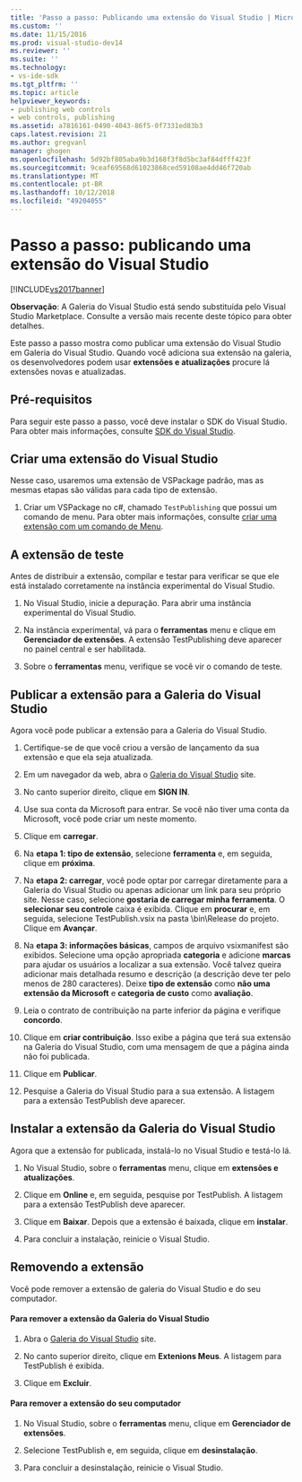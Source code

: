```yaml
---
title: 'Passo a passo: Publicando uma extensão do Visual Studio | Microsoft Docs'
ms.custom: ''
ms.date: 11/15/2016
ms.prod: visual-studio-dev14
ms.reviewer: ''
ms.suite: ''
ms.technology:
- vs-ide-sdk
ms.tgt_pltfrm: ''
ms.topic: article
helpviewer_keywords:
- publishing web controls
- web controls, publishing
ms.assetid: a7816161-0490-4043-86f5-0f7331ed83b3
caps.latest.revision: 21
ms.author: gregvanl
manager: ghogen
ms.openlocfilehash: 5d92bf805aba9b3d168f3f8d5bc3af84dfff423f
ms.sourcegitcommit: 9ceaf69568d61023868ced59108ae4dd46f720ab
ms.translationtype: MT
ms.contentlocale: pt-BR
ms.lasthandoff: 10/12/2018
ms.locfileid: "49204055"
---
```

# <a name="walkthrough-publishing-a-visual-studio-extension"></a>Passo a passo: publicando uma extensão do Visual Studio
[!INCLUDE[vs2017banner](../includes/vs2017banner.md)]

**Observação**: A Galeria do Visual Studio está sendo substituída pelo Visual Studio Marketplace. Consulte a versão mais recente deste tópico para obter detalhes.

  
Este passo a passo mostra como publicar uma extensão do Visual Studio em Galeria do Visual Studio. Quando você adiciona sua extensão na galeria, os desenvolvedores podem usar **extensões e atualizações** procure lá extensões novas e atualizadas.  
  
## <a name="prerequisites"></a>Pré-requisitos  
 Para seguir este passo a passo, você deve instalar o SDK do Visual Studio. Para obter mais informações, consulte [SDK do Visual Studio](../extensibility/visual-studio-sdk.md).  
  
## <a name="create-a-visual-studio-extension"></a>Criar uma extensão do Visual Studio  
 Nesse caso, usaremos uma extensão de VSPackage padrão, mas as mesmas etapas são válidas para cada tipo de extensão.  
  
1.  Criar um VSPackage no c#, chamado `TestPublishing` que possui um comando de menu. Para obter mais informações, consulte [criar uma extensão com um comando de Menu](../extensibility/creating-an-extension-with-a-menu-command.md).  
  
## <a name="test-the-extension"></a>A extensão de teste  
 Antes de distribuir a extensão, compilar e testar para verificar se que ele está instalado corretamente na instância experimental do Visual Studio.  
  
1.  No Visual Studio, inicie a depuração. Para abrir uma instância experimental do Visual Studio.  
  
2.  Na instância experimental, vá para o **ferramentas** menu e clique em **Gerenciador de extensões**. A extensão TestPublishing deve aparecer no painel central e ser habilitada.  
  
3.  Sobre o **ferramentas** menu, verifique se você vir o comando de teste.  
  
## <a name="publish-the-extension-to-the-visual-studio-gallery"></a>Publicar a extensão para a Galeria do Visual Studio  
 Agora você pode publicar a extensão para a Galeria do Visual Studio.  
  
1.  Certifique-se de que você criou a versão de lançamento da sua extensão e que ela seja atualizada.  
  
2.  Em um navegador da web, abra o [Galeria do Visual Studio](http://go.microsoft.com/fwlink/?LinkId=194329) site.  
  
3.  No canto superior direito, clique em **SIGN IN**.  
  
4.  Use sua conta da Microsoft para entrar. Se você não tiver uma conta da Microsoft, você pode criar um neste momento.  
  
5.  Clique em **carregar**.  
  
6.  Na **etapa 1: tipo de extensão**, selecione **ferramenta** e, em seguida, clique em **próxima**.  
  
7.  Na **etapa 2: carregar**, você pode optar por carregar diretamente para a Galeria do Visual Studio ou apenas adicionar um link para seu próprio site. Nesse caso, selecione **gostaria de carregar minha ferramenta**. O **selecionar seu controle** caixa é exibida. Clique em **procurar** e, em seguida, selecione TestPublish.vsix na pasta \bin\Release do projeto. Clique em **Avançar**.  
  
8.  Na **etapa 3: informações básicas**, campos de arquivo vsixmanifest são exibidos. Selecione uma opção apropriada **categoria** e adicione **marcas** para ajudar os usuários a localizar a sua extensão. Você talvez queira adicionar mais detalhada resumo e descrição (a descrição deve ter pelo menos de 280 caracteres). Deixe **tipo de extensão** como **não uma extensão da Microsoft** e **categoria de custo** como **avaliação**.  
  
9. Leia o contrato de contribuição na parte inferior da página e verifique **concordo**.  
  
10. Clique em **criar contribuição**. Isso exibe a página que terá sua extensão na Galeria do Visual Studio, com uma mensagem de que a página ainda não foi publicada.  
  
11. Clique em **Publicar**.  
  
12. Pesquise a Galeria do Visual Studio para a sua extensão. A listagem para a extensão TestPublish deve aparecer.  
  
## <a name="install-the-extension-from-the-visual-studio-gallery"></a>Instalar a extensão da Galeria do Visual Studio  
 Agora que a extensão for publicada, instalá-lo no Visual Studio e testá-lo lá.  
  
1.  No Visual Studio, sobre o **ferramentas** menu, clique em **extensões e atualizações**.  
  
2.  Clique em **Online** e, em seguida, pesquise por TestPublish. A listagem para a extensão TestPublish deve aparecer.  
  
3.  Clique em **Baixar**. Depois que a extensão é baixada, clique em **instalar**.  
  
4.  Para concluir a instalação, reinicie o Visual Studio.  
  
## <a name="removing-the-extension"></a>Removendo a extensão  
 Você pode remover a extensão de galeria do Visual Studio e do seu computador.  
  
#### <a name="to-remove-the-extension-from-the-visual-studio-gallery"></a>Para remover a extensão da Galeria do Visual Studio  
  
1.  Abra o [Galeria do Visual Studio](http://go.microsoft.com/fwlink/?LinkId=194329) site.  
  
2.  No canto superior direito, clique em **Extenions Meus**. A listagem para TestPublish é exibida.  
  
3.  Clique em **Excluir**.  
  
#### <a name="to-remove-the-extension-from-your-computer"></a>Para remover a extensão do seu computador  
  
1.  No Visual Studio, sobre o **ferramentas** menu, clique em **Gerenciador de extensões**.  
  
2.  Selecione TestPublish e, em seguida, clique em **desinstalação**.  
  
3.  Para concluir a desinstalação, reinicie o Visual Studio.

